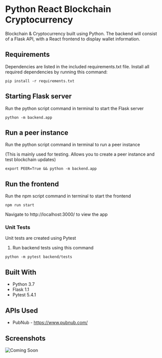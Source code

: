 # Python React Blockchain Cryptocurrency

Blockchain & Cryptocurrency built using Python. The backend will consist of a Flask API, with a React frontend to display wallet information.

## Requirements

Dependencies are listed in the included requirements.txt file. Install all required dependencies by running this command:

```
pip install -r requirements.txt
```

## Starting Flask server

Run the python script command in terminal to start the Flask server

```
python -m backend.app
```

## Run a peer instance

Run the python script command in terminal to run a peer instance

(This is mainly used for testing. Allows you to create a peer instance and test blockchain updates)

```
export PEER=True && python -m backend.app
```

## Run the frontend

Run the npm script command in terminal to start the frontend

```
npm run start
```

Navigate to http://localhost:3000/ to view the app

### Unit Tests

Unit tests are created using Pytest

1. Run backend tests using this command

```
python -m pytest backend/tests
```

## Built With

- Python 3.7
- Flask 1.1
- Pytest 5.4.1

## APIs Used

- PubNub - https://www.pubnub.com/

## Screenshots

![Coming Soon](https://upload.wikimedia.org/wikipedia/commons/8/80/Comingsoon.png "Coming Soon")
